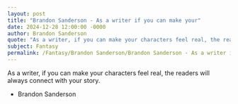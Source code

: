 ```yaml
---
layout: post
title: "Brandon Sanderson - As a writer if you can make your"
date: 2024-12-28 12:00:00 -0000
author: Brandon Sanderson
quote: "As a writer, if you can make your characters feel real, the readers will always connect with your story."
subject: Fantasy
permalink: /Fantasy/Brandon Sanderson/Brandon Sanderson - As a writer if you can make your
---
```


As a writer, if you can make your characters feel real, the readers will always connect with your story.

- Brandon Sanderson
